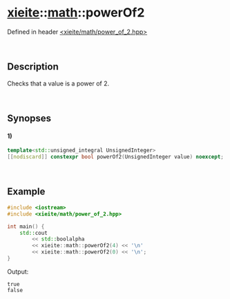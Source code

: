 # [xieite](../../xieite.md)\:\:[math](../../math.md)\:\:powerOf2
Defined in header [<xieite/math/power_of_2.hpp>](../../../include/xieite/math/power_of_2.hpp)

&nbsp;

## Description
Checks that a value is a power of 2.

&nbsp;

## Synopses
#### 1)
```cpp
template<std::unsigned_integral UnsignedInteger>
[[nodiscard]] constexpr bool powerOf2(UnsignedInteger value) noexcept;
```

&nbsp;

## Example
```cpp
#include <iostream>
#include <xieite/math/power_of_2.hpp>

int main() {
    std::cout
        << std::boolalpha
        << xieite::math::powerOf2(4) << '\n'
        << xieite::math::powerOf2(0) << '\n';
}
```
Output:
```
true
false
```
